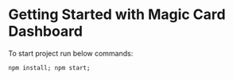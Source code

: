 # Getting Started with Magic Card Dashboard

To start project run below commands:

```
npm install; npm start;
```

